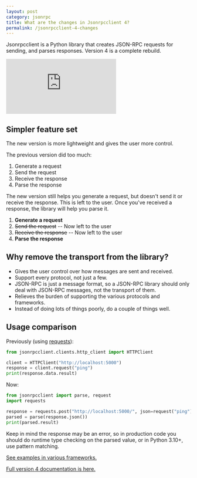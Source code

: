 ```yaml
---
layout: post
category: jsonrpc
title: What are the changes in Jsonrpcclient 4?
permalink: /jsonrpcclient-4-changes
---
```

Jsonrpcclient is a Python library that creates JSON-RPC requests for sending,
and parses responses. Version 4 is a complete rebuild.

<div class="video-container">
    <iframe src="https://www.youtube.com/embed/PxQagaZ0PsY" frameborder="0" allowfullscreen></iframe>
</div>

## Simpler feature set

The new version is more lightweight and gives the user more control.

The previous version did too much:

1. Generate a request
2. Send the request
3. Receive the response
4. Parse the response

The new version still helps you generate a request, but doesn't send it or
receive the response. This is left to the user. Once you've received a
response, the library will help you parse it.

1. **Generate a request**
2. <del>Send the request</del> -- Now left to the user
3. <del>Receive the response</del> -- Now left to the user
4. **Parse the response**

## Why remove the transport from the library?

- Gives the user control over how messages are sent and received.
- Support every protocol, not just a few. 
- JSON-RPC is just a message format, so a JSON-RPC library should only deal with
  JSON-RPC messages, not the transport of them.
- Relieves the burden of supporting the various protocols and frameworks.
- Instead of doing lots of things poorly, do a couple of things well.

## Usage comparison

Previously (using [requests](https://docs.python-requests.org/en/master/)):
```python
from jsonrpcclient.clients.http_client import HTTPClient

client = HTTPClient("http://localhost:5000")
response = client.request("ping")
print(response.data.result)
```

Now:
```python
from jsonrpcclient import parse, request
import requests

response = requests.post("http://localhost:5000/", json=request("ping"))
parsed = parse(response.json())
print(parsed.result)
```

Keep in mind the response may be an error, so in production code you should do
runtime type checking on the parsed value, or in Python 3.10+, use pattern
matching.

[See examples in various
frameworks.](https://github.com/explodinglabs/jsonrpcclient/tree/master/examples)

[Full version 4 documentation is
here.](https://www.jsonrpcclient.com/en/latest/)
